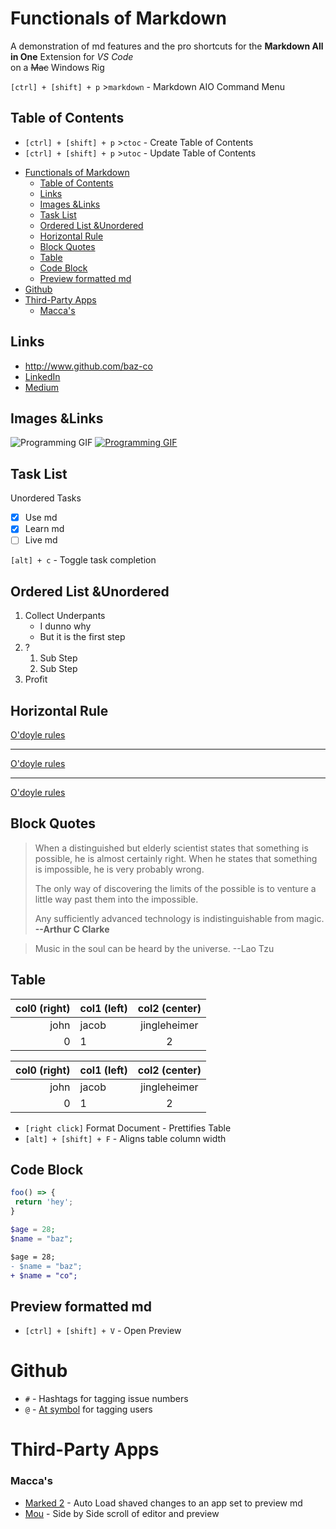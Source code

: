 # Functionals of Markdown

A demonstration of md features and the pro shortcuts for the **Markdown All in One** Extension for _VS Code_ <br> on a ~~Mac~~ Windows Rig

`[ctrl] + [shift] + p` >`markdown` - Markdown AIO Command Menu

## Table of Contents

* `[ctrl] + [shift] + p` >`ctoc` - Create Table of Contents
* `[ctrl] + [shift] + p` >`utoc` - Update Table of Contents

- [Functionals of Markdown](#functionals-of-markdown)
  - [Table of Contents](#table-of-contents)
  - [Links](#links)
  - [Images &Links](#images-links)
  - [Task List](#task-list)
  - [Ordered List &Unordered](#ordered-list-unordered)
  - [Horizontal Rule](#horizontal-rule)
  - [Block Quotes](#block-quotes)
  - [Table](#table)
  - [Code Block](#code-block)
  - [Preview formatted md](#preview-formatted-md)
- [Github](#github)
- [Third-Party Apps](#third-party-apps)
    - [Macca's](#maccas)

## Links

* <http://www.github.com/baz-co>
* [LinkedIn](linkedin.com/in/shehbaz-sherwani/ "Change the tooltip")
* [Medium][1]

## Images &Links

![Programming GIF](https://media.giphy.com/media/Lny6Rw04nsOOc/giphy.gif "Are we?")
[![Programming GIF][lost_spongebob]](https://media.giphy.com/media/Lny6Rw04nsOOc/giphy.gif "Are we?")

## Task List

Unordered Tasks

* [x] Use md
* [x] Learn md
* [ ] Live md

`[alt] + c` - Toggle task completion

## Ordered List &Unordered

1. Collect Underpants
    * I dunno why
    * But it is the first step
1. ?
    1. Sub Step
    1. Sub Step
1. Profit

## Horizontal Rule

[O'doyle rules][odoyle]

---

[O'doyle rules][odoyle]

---

[O'doyle rules][odoyle]

## Block Quotes

> When a distinguished but elderly scientist states that something is possible, he is almost certainly right. When he states that something is impossible, he is very probably wrong.
>
> The only way of discovering the limits of the possible is to venture a little way past them into the impossible.
>
> Any sufficiently advanced technology is indistinguishable from magic.
> **--Arthur C Clarke**

> Music in the soul can be heard by the universe. --Lao Tzu

## Table

|col0 (right)|col1 (left)|col2 (center)|
|---:|:---|:---:|
|john|jacob|jingleheimer|
|0|1|2|

| col0 (right) | col1 (left) | col2 (center) |
| -----------: | :---------- | :-----------: |
| john | jacob | jingleheimer |
| 0 | 1 | 2 |

* `[right click]` Format Document - Prettifies Table
* `[alt] + [shift] + F` - Aligns table column width

## Code Block

```js
foo() => {
 return 'hey';
}
```

```php
$age = 28;
$name = "baz";
```

```diff
$age = 28;
- $name = "baz";
+ $name = "co";
```

## Preview formatted md

* `[ctrl] + [shift] + V` - Open Preview

# Github
- `#` - Hashtags for tagging issue numbers
- `@` - [At symbol](http://www.atsymbol.com/history.htm) for tagging users

# Third-Party Apps

### Macca's
* [Marked 2](http://marked2app.com/) - Auto Load shaved changes to an app set to preview md
* [Mou](http://25.io/mou/) - Side by Side scroll of editor and preview

[1]: http://medium.com/@Bazco "Instructional Articles"
[github]: http://www.github.com/baz-co "GitHub Profile"
[lost_spongebob]: https://media.giphy.com/media/3o7aCTPPm4OHfRLSH6/giphy.gif
[odoyle]: https://www.youtube.com/watch?v=XVO3NJCPIoY
